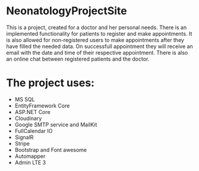 # NeonatologyProjectSite
This is a project, created for a doctor and her personal needs. There is an implemented functionality for patients to register and make appointments. It is also allowed for non-registered users to make appointments after they have filled the needed data. On successfull appointment they will receive an email with the date and time of their respective appointment. There is also an online chat between registered patients and the doctor.

# The project uses:
- MS SQL
- EntityFramework Core
- ASP.NET Core
- Cloudinary
- Google SMTP service and MailKit
- FullCalendar IO
- SignalR
- Stripe
- Bootstrap and Font awesome
- Automapper
- Admin LTE 3
